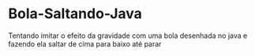 # Bola-Saltando-Java
Tentando imitar o efeito da gravidade com uma bola desenhada no java e fazendo ela saltar de cima para baixo até parar
